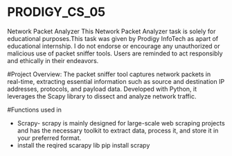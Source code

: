 # PRODIGY_CS_05
Network Packet Analyzer
This Network Packet Analyzer task is solely for educational purposes.This task was given by Prodigy InfoTech as apart of educational internship. I do not endorse or encourage any unauthorized or malicious use of packet sniffer tools. Users are reminded to act responsibly and ethically in their endeavors.

#Project Overview:
The packet sniffer tool captures network packets in real-time, extracting essential information such as source and destination IP addresses, protocols, and payload data. Developed with Python, it leverages the Scapy library to dissect and analyze network traffic.

#Functions used in
- Scrapy- scrapy is mainly designed for large-scale web scraping projects and has the necessary toolkit to extract data, process it, and store it in your preferred format.
- install the reqired scarapy lib
   pip install scrapy
